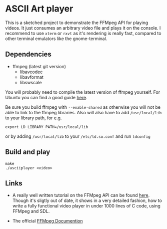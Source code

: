 ASCII Art player
================

This is a sketched project to demonstrate the FFMpeg API for playing videos.
It just consumes an arbitrary video file and plays it on the console.
I recommend to use `xterm` or `rxvt` as it's rendering is really fast, 
compared to other terminal emulators like the gnome-terminal.

Dependencies
------------

- ffmpeg (latest git version)
    * libavcodec
    * libavformat
    * libswscale

You will probably need to compile the latest version of ffmpeg
yourself. For Ubuntu you can find a good guide [here][build].

Be sure you build ffmpeg with `--enable-shared` as otherwise you will
not be able to link to the ffmpeg libraries.
Also will also have to add `/usr/local/lib` to your library path, for e.g.

    export LD_LIBRARY_PATH=/usr/local/lib

or by adding `/usr/local/lib` to your `/etc/ld.so.conf` and run
`ldconfig`

Build and play
--------------

    make
    ./asciiplayer <video>

Links
-----

+ A really well written tutorial on the FFMpeg API can be found [here][api]. Though it's sligtly out of date, it shows in a very detailed fashion, how to write a fully functional video player in under 1000 lines of C code, using FFMpeg and SDL. 

+ The official [FFMpeg Documention][doc]

[build]: http://ubuntuforums.org/showthread.php?t=786095 "build ffmpeg"
[api]: http://dranger.com/ffmpeg/ "dranger"
[doc]: http://ffmpeg.org/documentation.html "doc"

